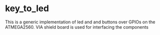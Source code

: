 # key_to_led
This is a generic implementation of led and and buttons over GPIOs on the ATMEGA2560. VIA shield board is used for interfacing the components

